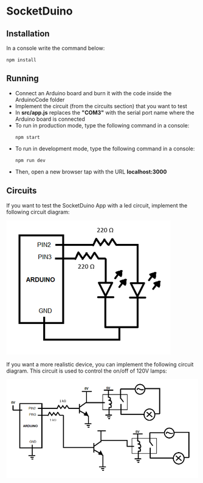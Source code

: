 # SocketDuino
## Installation
In a console write the command below:
~~~
npm install
~~~
## Running
* Connect an Arduino board and burn it with the code inside the ArduinoCode folder
* Implement the circuit (from the circuits section) that you want to test 
* In **src/app.js** replaces the **"COM3"** with the serial port name where the Arduino board is connected
* To run in production mode, type the following command in a console:
    ~~~
    npm start
    ~~~
* To run in development mode, type the following command in a console:
    ~~~
    npm run dev
    ~~~
* Then, open a new browser tap with the URL **localhost:3000**
## Circuits
If you want to test the SocketDuino App with a led circuit, implement the following circuit diagram:

![ledCircuit](public/img/ledCircuit.png)

If you want a more realistic device, you can implement the following circuit diagram. This circuit is used to control the on/off of 120V lamps:

![lampCircuit](public/img/lampCircuit.png)
